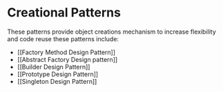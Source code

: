 # Creational Patterns
These patterns provide object creations mechanism to increase flexibility and code reuse
these patterns include:
- [[Factory Method Design Pattern]]
- [[Abstract Factory Design pattern]]
- [[Builder Design Pattern]]
- [[Prototype Design Pattern]]
- [[Singleton Design Pattern]]